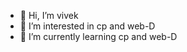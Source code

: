 - 👋 Hi, I’m vivek
- 👀 I’m interested in cp and web-D
- 🌱 I’m currently learning cp and web-D


<!---
bugg28/bugg28 is a ✨ special ✨ repository because its `README.md` (this file) appears on your GitHub profile.
You can click the Preview link to take a look at your changes.
--->
